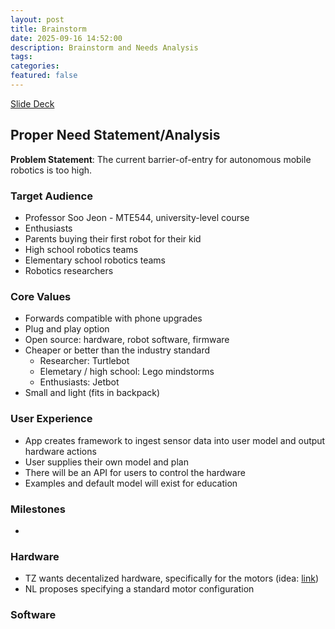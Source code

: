 ```yaml
---
layout: post
title: Brainstorm
date: 2025-09-16 14:52:00
description: Brainstorm and Needs Analysis
tags:
categories: 
featured: false
---
```


[Slide Deck](https://docs.google.com/presentation/d/1MK3NAMNFReJD505L2IjzjQk_6Pu7HSdOc4ahH0z3O6U/edit?usp=sharing)

## Proper Need Statement/Analysis
**Problem Statement**: The current barrier-of-entry for autonomous mobile robotics is too high.

### Target Audience
* Professor Soo Jeon - MTE544, university-level course
* Enthusiasts
* Parents buying their first robot for their kid
* High school robotics teams
* Elementary school robotics teams
* Robotics researchers


### Core Values 
* Forwards compatible with phone upgrades
* Plug and play option
* Open source: hardware, robot software, firmware
* Cheaper or better than the industry standard
  * Researcher: Turtlebot
  * Elemetary / high school: Lego mindstorms
  * Enthusiasts: Jetbot
* Small and light (fits in backpack)

### User Experience
* App creates framework to ingest sensor data into user model and output hardware actions
* User supplies their own model and plan
* There will be an API for users to control the hardware
* Examples and default model will exist for education

### Milestones
* 


### Hardware
* TZ wants decentalized hardware, specifically for the motors (idea: [link](https://cadenkraft.com/ironless-cycloidal-planetary-actuator/))
* NL proposes specifying a standard motor configuration 


### Software